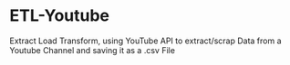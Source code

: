 # ETL-Youtube
Extract Load Transform, using YouTube API to extract/scrap Data from a Youtube Channel and saving it as a .csv File

